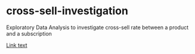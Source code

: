 # cross-sell-investigation
Exploratory Data Analysis to investigate cross-sell rate between a product and a subscription

<a href="https://raw.githubusercontent.com/harishasan001/cross-sell-investigation/main/cross%20sell%20investigation.html">Link text</a>
